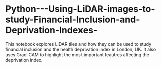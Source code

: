 # Python---Using-LiDAR-images-to-study-Financial-Inclusion-and-Deprivation-Indexes-
This notebook explores LiDAR tiles and how they can be used to study financial inclusion and the health deprivation index in London, UK. It also uses Grad-CAM to highlight the most important feautres affecting the deprivation index.
